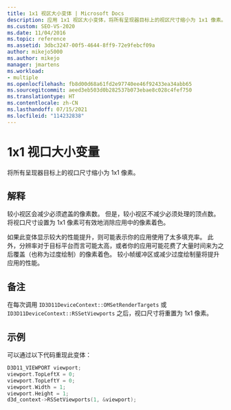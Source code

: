 ```yaml
---
title: 1x1 视区大小变体 | Microsoft Docs
description: 应用 1x1 视区大小变体，将所有呈现器目标上的视区尺寸缩小为 1x1 像素。
ms.custom: SEO-VS-2020
ms.date: 11/04/2016
ms.topic: reference
ms.assetid: 3dbc3247-00f5-4644-8ff9-72e9febcf09a
author: mikejo5000
ms.author: mikejo
manager: jmartens
ms.workload:
- multiple
ms.openlocfilehash: fb8d00d68a61fd2e97740ee46f92433ea34abb65
ms.sourcegitcommit: aeed3eb503d0b282537b073ebae8c028c4fef750
ms.translationtype: HT
ms.contentlocale: zh-CN
ms.lasthandoff: 07/15/2021
ms.locfileid: "114232838"
---
```

# <a name="1x1-viewport-size-variant"></a>1x1 视口大小变量
将所有呈现器目标上的视口尺寸缩小为 1x1 像素。

## <a name="interpretation"></a>解释
 较小视区会减少必须遮盖的像素数。 但是，较小视区不减少必须处理的顶点数。 将视口尺寸设置为 1x1 像素可有效地消除应用中的像素着色。

 如果此变体显示较大的性能提升，则可能表示你的应用使用了太多填充率。 此外，分辨率对于目标平台而言可能太高，或者你的应用可能花费了大量时间来为之后覆盖（也称为过度绘制）的像素着色。 较小帧缓冲区或减少过度绘制量将提升应用的性能。

## <a name="remarks"></a>备注
 在每次调用 `ID3D11DeviceContext::OMSetRenderTargets` 或 `ID3D11DeviceContext::RSSetViewports` 之后，视口尺寸将重置为 1x1 像素。

## <a name="example"></a>示例
 可以通过以下代码重现此变体：

```cpp
D3D11_VIEWPORT viewport;
viewport.TopLeftX = 0;
viewport.TopLeftY = 0;
viewport.Width = 1;
viewport.Height = 1;
d3d_context->RSSetViewports(1, &viewport);
```
